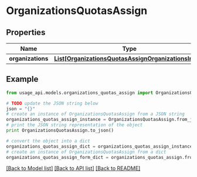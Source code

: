 # OrganizationsQuotasAssign


## Properties
Name | Type | Description | Notes
------------ | ------------- | ------------- | -------------
**organizations** | [**List[OrganizationsQuotasAssignOrganizationsInner]**](OrganizationsQuotasAssignOrganizationsInner.md) |  | [optional] 

## Example

```python
from usage_api.models.organizations_quotas_assign import OrganizationsQuotasAssign

# TODO update the JSON string below
json = "{}"
# create an instance of OrganizationsQuotasAssign from a JSON string
organizations_quotas_assign_instance = OrganizationsQuotasAssign.from_json(json)
# print the JSON string representation of the object
print OrganizationsQuotasAssign.to_json()

# convert the object into a dict
organizations_quotas_assign_dict = organizations_quotas_assign_instance.to_dict()
# create an instance of OrganizationsQuotasAssign from a dict
organizations_quotas_assign_form_dict = organizations_quotas_assign.from_dict(organizations_quotas_assign_dict)
```
[[Back to Model list]](../README.md#documentation-for-models) [[Back to API list]](../README.md#documentation-for-api-endpoints) [[Back to README]](../README.md)


